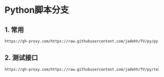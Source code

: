 # Python脚本分支

## 1. 常用

```bash
https://gh-proxy.com/https://raw.githubusercontent.com/jadehh/TV/py/py.json
```

## 2. 测试接口

```bash
https://gh-proxy.com/https://raw.githubusercontent.com/jadehh/TV/py/test.json
```

